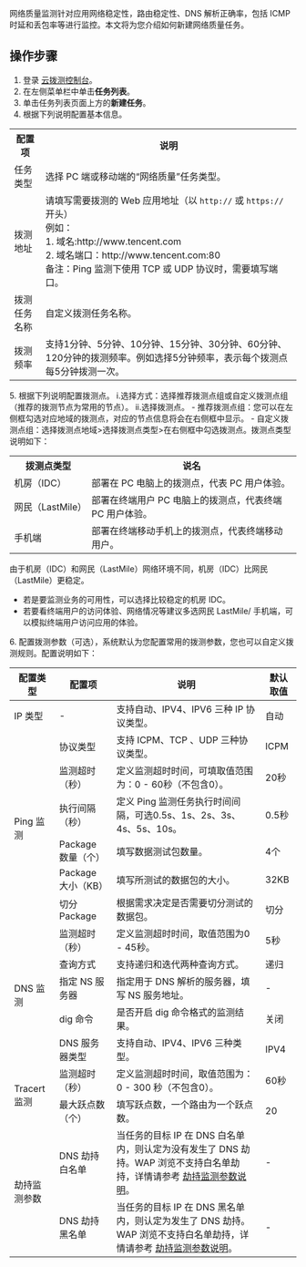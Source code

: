 网络质量监测针对应用网络稳定性，路由稳定性、DNS 解析正确率，包括 ICMP 时延和丢包率等进行监控。本文将为您介绍如何新建网络质量任务。

## 操作步骤

1. 登录 [云拨测控制台](https://console.cloud.tencent.com/cat)。
2. 在左侧菜单栏中单击**任务列表**。
3. 单击任务列表页面上方的**新建任务**。
4. 根据下列说明配置基本信息。
<table>
<tr>
<th> 配置项</th>
<th> 说明</th>
</tr>
<tr>
<td> 任务类型</td>
<td> 选择 PC 端或移动端的“网络质量”任务类型。</td>
</tr>
<tr>
<td> 拨测地址</td>
<td> 请填写需要拨测的 Web 应用地址（以 <code>http://</code> 或 <code>https://</code> 开头）<br>例如：<br>1. 域名:http://www.tencent.com<br/>2.
域名端口：http://www.tencent.com:80<br/>备注：Ping 监测下使用 TCP 或 UDP 协议时，需要填写端口。
</td>
</tr>
<tr>
<td> 拨测任务名称</td>
<td> 自定义拨测任务名称。</td>
</tr>
<tr>
<td> 拨测频率</td>
<td> 支持1分钟、5分钟、10分钟、15分钟、30分钟、60分钟、120分钟的拨测频率。例如选择5分钟频率，表示每个拨测点每5分钟拨测一次。</td>
</tr>
</table>
5. 根据下列说明配置拨测点。
    i.选择方式：选择推荐拨测点组或自定义拨测点组（推荐的拨测节点为常用的节点）。
    ii.选择拨测点。
  - 推荐拨测点组：您可以在左侧框勾选对应地域的拨测点，对应的节点信息将会在右侧框中显示。
  - 自定义拨测点组：选择拨测点地域>选择拨测点类型>在右侧框中勾选拨测点。拨测点类型说明如下：
<table>
<tr>
	<th> 拨测点类型</th>
	<th> 说名</th>
</tr>
<tr>
<td> 机房（IDC）</td>
<td> 部署在 PC 电脑上的拨测点，代表 PC 用户体验。</td>
</tr>
<tr>
<td> 网民（LastMile）</td>
<td> 部署在终端用户 PC 电脑上的拨测点，代表终端 PC 用户体验。</td>
</tr>
<tr>
<td> 手机端</td>
<td> 部署在终端移动手机上的拨测点，代表终端移动用户。</td>
</tr>
</table>
<dx-alert infotype="explain" title="选择建议">

由于机房（IDC）和网民（LastMile）网络环境不同，机房（IDC）比网民（LastMile）更稳定。

- 若是要监测业务的可用性，可以选择比较稳定的机房 IDC。
- 若要看终端用户的访问体验、网络情况等建议多选网民 LastMile/ 手机端，可以模拟终端用户访问应用的体验。
</dx-alert>
6. 配置拨测参数（可选），系统默认为您配置常用的拨测参数，您也可以自定义拨测规则。配置说明如下：
  <table>
   <thead>
    <tr>
     <th><span>配置类型</span></th>
     <th><span>配置项</span></th>
     <th><span>说明</span></th>
     <th><span>默认取值</span></th>
    </tr>
   </thead>
   <tbody>
    <tr>
     <td><span>IP 类型</span></td>
     <td><span>-</span></td>
     <td>支持自动、IPV4、IPV6 三种 IP 协议类型。</td>
     <td><span>自动</span></td>
    </tr>
    <tr>
     <td rowspan="6"><span>Ping 监测</span></td>
     <td><span>协议类型</span></td>
     <td><span>支持 ICPM、TCP 、UDP 三种协议类型。</span></td>
     <td><span>ICPM </span></td>
    </tr>
    <tr>
     <td><span>监测超时（秒）</span></td>
     <td><span>定义监测超时时间，可填取值范围为：0 - 60秒（不包含0）。</span></td>
     <td><span>20秒</span></td>
    </tr>
    <tr>
     <td><span>执行间隔（秒）</span></td>
     <td><span>定义 Ping 监测任务执行时间间隔，可选0.5s、1s、2s、3s、4s、5s、10s。</span></td>
     <td><span>0.5秒</span></td>
    </tr>
    <tr>
     <td><span>Package 数量（个）</span></td>
     <td><span>填写数据测试包数量。</span></td>
     <td><span>4个</span></td>
    </tr>
    <tr>
     <td><span>Package 大小（KB）</span></td>
     <td><span>填写所测试的数据包的大小。</span></td>
     <td><span>32KB</span></td>
    </tr>
    <tr>
     <td><span>切分Package</span></td>
     <td><span>根据需求决定是否需要切分测试的数据包。</span></td>
     <td><span>切分</span></td>
    </tr>
    <tr>
     <td rowspan="5"><span>DNS 监测</span></td>
     <td><span>监测超时（秒）</span></td>
     <td><span>定义监测超时时间，取值范围为0 - 45秒。</span></td>
     <td><span>5秒</span></td>
    </tr>
    <tr>
     <td><span>查询方式</span></td>
     <td><span>支持递归和迭代两种查询方式。</span></td>
     <td><span>递归</span></td>
    </tr>
    <tr>
     <td><span>指定 NS 服务器</span></td>
     <td><span>指定用于 DNS 解析的服务器，填写 NS 服务地址。</span></td>
     <td><span>-</span></td>
    </tr>
    <tr>
     <td><span>dig 命令</span></td>
     <td><span>是否开启 dig 命令格式的监测结果。</span></td>
     <td><span>关闭</span></td>
    </tr>
    <tr>
     <td><span>DNS 服务器类型</span></td>
     <td><span>支持自动、IPV4、IPV6 三种类型。</span></td>
     <td><span>IPV4</span></td>
    </tr>
    <tr>
     <td rowspan="2"><span>Tracert 监测</span></td>
     <td><span>监测超时（秒）</span></td>
     <td><span>定义监测超时时间，取值范围为：0 - 300 秒（不包含0）。</span></td>
     <td><span>60秒</span></td>
    </tr>
    <tr>
     <td><span>最大跃点数（个）</span></td>
     <td><span>填写跃点数，一个路由为一个跃点数。</span></td>
     <td><span>20</span></td>
    </tr>
		<tr>
<td rowspan="2">
劫持监测参数
</td>
<td>
DNS 劫持白名单
</td>
<td>
当任务的目标 IP 在 DNS 白名单内，则认定为没有发生了 DNS 劫持。WAP 浏览不支持白名单劫持，详情请参考 <a href="https://cloud.tencent.com/document/product/280/66113">劫持监测参数说明</a>。
</td>
<td>
-
</td>
		</tr>
				<tr>
<td>
DNS 劫持黑名单
</td>
<td>
当任务的目标 IP 在 DNS 黑名单内，则认定为发生了 DNS 劫持。WAP 浏览不支持白名单劫持，详情请参考 <a href="https://cloud.tencent.com/document/product/280/66113">劫持监测参数说明</a>。
</td>
<td>
-
</td>
		</tr>
   </tbody>
  </table>

